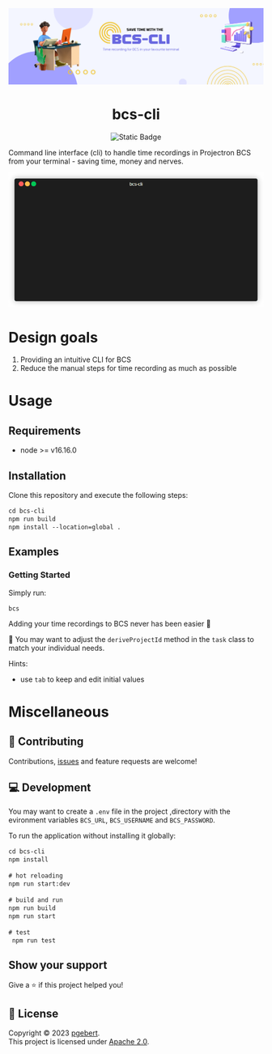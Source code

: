 ![bcs-cli](docs/_media/bcs_cli_header.png "bcs-cli")

<h1 align="center">bcs-cli</h1>

<p align="center">
 <img alt="Static Badge" src="https://img.shields.io/badge/BCS_Version-V21.4-blue">
</p>


Command line interface (cli) to handle time recordings in Projectron BCS from your terminal - saving time, money and
nerves.

<p align="center">
<img src="docs/_media/terminal-demo.gif" width="800px" height="auto" />
</p>

# Design goals

1. Providing an intuitive CLI for BCS
2. Reduce the manual steps for time recording as much as possible

# Usage

## Requirements

- node >= v16.16.0

## Installation

Clone this repository and execute the following steps:

```shell
cd bcs-cli
npm run build
npm install --location=global .
```

## Examples

### Getting Started

Simply run:

```shell
bcs
```

Adding your time recordings to BCS never has been easier 🚀

📢 You may want to adjust the `deriveProjectId` method in the `task` class to match your individual needs.

Hints:

- use `tab` to keep and edit initial values

# Miscellaneous

## 🤝 Contributing

Contributions, [issues](https://github.com/pgebert/bcs-cli/issues) and feature requests are welcome!

## 💻 Development

You may want to create a `.env` file in the project ,directory with the evironment variables `BCS_URL`, `BCS_USERNAME`
and `BCS_PASSWORD`.

To run the application without installing it globally:

```shell
cd bcs-cli
npm install

# hot reloading
npm run start:dev

# build and run
npm run build
npm run start

# test
 npm run test
```

## Show your support

Give a ⭐️ if this project helped you!

## 📝 License

Copyright © 2023 [pgebert](https://github.com/pgebert).  
This project is licensed under [Apache 2.0](LICENSE).
